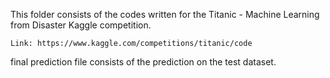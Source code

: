 This folder consists of the codes written for the Titanic - Machine Learning from Disaster Kaggle competition.

    Link: https://www.kaggle.com/competitions/titanic/code


final prediction file consists of the prediction on the test dataset.
